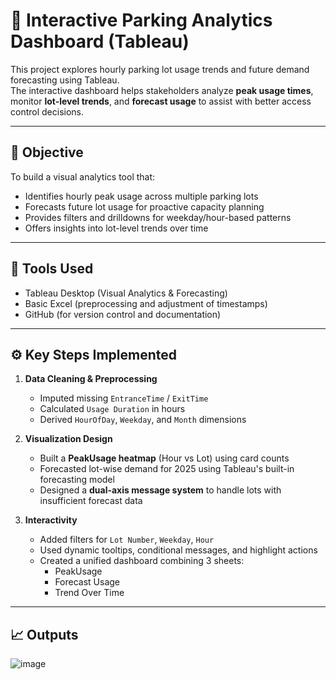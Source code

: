 # 🚗 Interactive Parking Analytics Dashboard (Tableau)

This project explores hourly parking lot usage trends and future demand forecasting using Tableau.  
The interactive dashboard helps stakeholders analyze **peak usage times**, monitor **lot-level trends**, and **forecast usage** to assist with better access control decisions.

---

## 🎯 Objective

To build a visual analytics tool that:

- Identifies hourly peak usage across multiple parking lots
- Forecasts future lot usage for proactive capacity planning
- Provides filters and drilldowns for weekday/hour-based patterns
- Offers insights into lot-level trends over time

---

## 🧰 Tools Used

- Tableau Desktop (Visual Analytics & Forecasting)
- Basic Excel (preprocessing and adjustment of timestamps)
- GitHub (for version control and documentation)

---

## ⚙️ Key Steps Implemented

1. **Data Cleaning & Preprocessing**
   - Imputed missing `EntranceTime` / `ExitTime`
   - Calculated `Usage Duration` in hours
   - Derived `HourOfDay`, `Weekday`, and `Month` dimensions

2. **Visualization Design**
   - Built a **PeakUsage heatmap** (Hour vs Lot) using card counts
   - Forecasted lot-wise demand for 2025 using Tableau's built-in forecasting model
   - Designed a **dual-axis message system** to handle lots with insufficient forecast data

3. **Interactivity**
   - Added filters for `Lot Number`, `Weekday`, `Hour`
   - Used dynamic tooltips, conditional messages, and highlight actions
   - Created a unified dashboard combining 3 sheets:
     - PeakUsage
     - Forecast Usage
     - Trend Over Time

---

## 📈 Outputs

![image](https://github.com/user-attachments/assets/bd9f4e71-7e9a-4b91-87d2-255595e5bce2)

